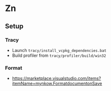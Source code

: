 # Zn

## Setup

### Tracy
* Launch `tracy/install_vcpkg_dependencies.bat`
* Build profiler from `tracy/profiler/build/win32`

### Format
* https://marketplace.visualstudio.com/items?itemName=mynkow.FormatdocumentonSave
